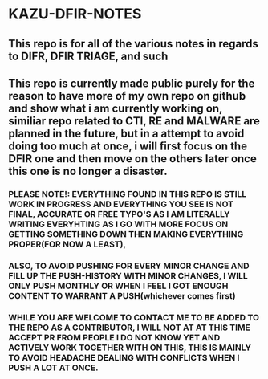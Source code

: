 # KAZU-DFIR-NOTES

## This repo is for all of the various notes in regards to DIFR, DFIR TRIAGE, and such

## This repo is currently made public purely for the reason to have more of my own repo on github and show what i am currently working on, similiar repo related to CTI, RE and MALWARE are planned in the future, but in a attempt to avoid doing too much at once, i will first focus on the DFIR one and then move on the others later once this one is no longer a disaster. 

 ### PLEASE NOTE!: EVERYTHING FOUND IN THIS REPO IS STILL WORK IN PROGRESS AND EVERYTHING YOU SEE IS NOT FINAL, ACCURATE OR FREE TYPO'S AS I AM LITERALLY WRITING EVERYHTING AS I GO WITH MORE FOCUS ON GETTING SOMETHING DOWN THEN MAKING EVERYTHING PROPER(FOR NOW A LEAST), 
 
 ### ALSO, TO AVOID PUSHING FOR EVERY MINOR CHANGE AND FILL UP THE PUSH-HISTORY WITH MINOR CHANGES, I WILL ONLY PUSH MONTHLY OR WHEN I FEEL I GOT ENOUGH CONTENT TO WARRANT A PUSH(whichever comes first)
 
 ### WHILE YOU ARE WELCOME TO CONTACT ME TO BE ADDED TO THE REPO AS A CONTRIBUTOR, I WILL NOT AT AT THIS TIME ACCEPT PR FROM PEOPLE I DO NOT KNOW YET AND ACTIVELY WORK TOGETHER WITH ON THIS, THIS IS MAINLY TO AVOID HEADACHE DEALING WITH CONFLICTS WHEN I PUSH A LOT AT ONCE.

